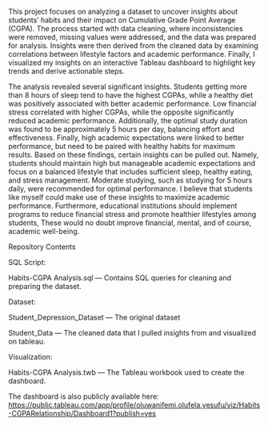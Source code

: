 This project focuses on analyzing a dataset to uncover insights about students’ habits and their impact on Cumulative Grade Point Average (CGPA). The process started with data cleaning, where inconsistencies were removed, missing values were addressed, and the data was prepared for analysis. Insights were then derived from the cleaned data by examining correlations between lifestyle factors and academic performance. Finally, I visualized my insights on an interactive Tableau dashboard to highlight key trends and derive actionable steps. 

The analysis revealed several significant insights. Students getting more than 8 hours of sleep tend to have the highest CGPAs, while a healthy diet was positively associated with better academic performance. Low financial stress correlated with higher CGPAs, while the opposite significantly reduced academic performance. Additionally, the optimal study duration was found to be approximately 5 hours per day, balancing effort and effectiveness. Finally, high academic expectations were linked to better performance, but need to be paired with healthy habits for maximum results.
Based on these findings, certain insights can be pulled out. Namely, students should maintain high but manageable academic expectations and focus on a balanced lifestyle that includes sufficient sleep, healthy eating, and stress management. Moderate studying, such as studying for 5 hours daily, were recommended for optimal performance. 
I believe that students like myself could make use of these insights to maximize academic performance. Furthermore, educational institutions should implement programs to reduce financial stress and promote healthier lifestyles among students, These would no doubt improve financial, mental, and of course, academic well-being. 

Repository Contents

SQL Script:

Habits-CGPA Analysis.sql — Contains SQL queries for cleaning and preparing the dataset. 

Dataset:

Student_Depression_Dataset — The original dataset

Student_Data — The cleaned data that I pulled insights from and visualized on tableau. 

Visualization:

Habits-CGPA Analysis.twb — The Tableau workbook used to create the dashboard.

The dashboard is also publicly available here: https://public.tableau.com/app/profile/oluwanifemi.olufela.yesufu/viz/Habits-CGPARelationship/Dashboard1?publish=yes 

